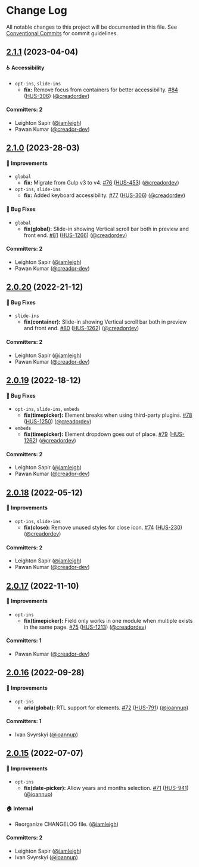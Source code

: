 # Change Log

All notable changes to this project will be documented in this file. See [Conventional Commits](https://conventionalcommits.org/) for commit guidelines.

## [2.1.1](https://github.com/wpmudev/hustle-ui/compare/v2.1.0...v2.1.1) (2023-04-04)

#### ♿️ Accessibility
- `opt-ins`, `slide-ins`
  - **fix:** Remove focus from containers for better accessibility. [#84](https://github.com/wpmudev/hustle-ui/pull/84) ([HUS-306](https://incsub.atlassian.net/browse/HUS-306)) ([@creadordev](https://github.com/creadordev))

#### Committers: 2
- Leighton Sapir ([@iamleigh](https://github.com/iamleigh))
- Pawan Kumar ([@creador-dev](https://github.com/creador-dev))

## [2.1.0](https://github.com/wpmudev/hustle-ui/compare/v2.0.20...v2.1.0) (2023-28-03)

#### 🚀 Improvements
- `global`
  - **fix:** Migrate from Gulp v3 to v4. [#76](https://github.com/wpmudev/hustle-ui/pull/76) ([HUS-453](https://incsub.atlassian.net/browse/HUS-453)) ([@creadordev](https://github.com/creadordev))
- `opt-ins`, `slide-ins`
  - **fix:** Added keyboard accessibility. [#77](https://github.com/wpmudev/hustle-ui/pull/77) ([HUS-306](https://incsub.atlassian.net/browse/HUS-306)) ([@creadordev](https://github.com/creadordev))

#### 🐛 Bug Fixes
- `global`
  - **fix(global):** Slide-in showing Vertical scroll bar both in preview and front end. [#81](https://github.com/wpmudev/hustle-ui/pull/81) ([HUS-1266](https://incsub.atlassian.net/browse/HUS-1266)) ([@creadordev](https://github.com/creadordev))

#### Committers: 2
- Leighton Sapir ([@iamleigh](https://github.com/iamleigh))
- Pawan Kumar ([@creador-dev](https://github.com/creador-dev))

## [2.0.20](https://github.com/wpmudev/hustle-ui/compare/v2.0.19...v2.0.20) (2022-21-12)

#### 🐛 Bug Fixes
- `slide-ins`
  - **fix(container):** Slide-in showing Vertical scroll bar both in preview and front end. [#80](https://github.com/wpmudev/hustle-ui/pull/80) ([HUS-1262](https://incsub.atlassian.net/browse/HUS-1262)) ([@creadordev](https://github.com/creadordev))

#### Committers: 2
- Leighton Sapir ([@iamleigh](https://github.com/iamleigh))
- Pawan Kumar ([@creador-dev](https://github.com/creador-dev))

## [2.0.19](https://github.com/wpmudev/hustle-ui/compare/v2.0.18...v2.0.19) (2022-18-12)

#### 🐛 Bug Fixes
- `opt-ins`, `slide-ins`, `embeds`
  - **fix(timepicker):** Element breaks when using third-party plugins. [#78](https://github.com/wpmudev/hustle-ui/pull/78) ([HUS-1250](https://incsub.atlassian.net/browse/HUS-1250)) ([@creadordev](https://github.com/creadordev))
- `embeds`
  - **fix(timepicker):** Element dropdown goes out of place. [#79](https://github.com/wpmudev/hustle-ui/pull/79) ([HUS-1262](https://incsub.atlassian.net/browse/HUS-1262)) ([@creadordev](https://github.com/creadordev))

#### Committers: 2
- Leighton Sapir ([@iamleigh](https://github.com/iamleigh))
- Pawan Kumar ([@creador-dev](https://github.com/creador-dev))

## [2.0.18](https://github.com/wpmudev/hustle-ui/compare/v2.0.17...v2.0.18) (2022-05-12)

#### 🚀 Improvements
- `opt-ins`, `slide-ins`
  - **fix(close):** Remove unused styles for close icon. [#74](https://github.com/wpmudev/hustle-ui/pull/74) ([HUS-230](https://incsub.atlassian.net/browse/HUS-230)) ([@creadordev](https://github.com/creadordev))

#### Committers: 2
- Leighton Sapir ([@iamleigh](https://github.com/iamleigh))
- Pawan Kumar ([@creador-dev](https://github.com/creador-dev))

## [2.0.17](https://github.com/wpmudev/hustle-ui/compare/v2.0.16...v2.0.17) (2022-11-10)

#### 🚀 Improvements
- `opt-ins`
  - **fix(timepicker):** Field only works in one module when multiple exists in the same page. [#75](https://github.com/wpmudev/hustle-ui/pull/75) ([HUS-1213](https://incsub.atlassian.net/browse/HUS-1213)) ([@creadordev](https://github.com/creadordev))

#### Committers: 1
- Pawan Kumar ([@creador-dev](https://github.com/creador-dev))

## [2.0.16](https://github.com/wpmudev/hustle-ui/compare/v2.0.15...v2.0.16) (2022-09-28)

#### 🚀 Improvements
- `opt-ins`
  - **aria(global):** RTL support for elements. [#72](https://github.com/wpmudev/hustle-ui/pull/72) ([HUS-791](https://incsub.atlassian.net/browse/HUS-791)) ([@ioannup](https://github.com/ioannup))

#### Committers: 1
- Ivan Svyrskyi ([@ioannup](https://github.com/ioannup))

## [2.0.15](https://github.com/wpmudev/hustle-ui/compare/v2.0.14...v2.0.15) (2022-07-07)

#### 🚀 Improvements
- `opt-ins`
  - **fix(date-picker):** Allow years and months selection. [#71](https://github.com/wpmudev/hustle-ui/pull/71) ([HUS-941](https://incsub.atlassian.net/browse/HUS-941)) ([@ioannup](https://github.com/ioannup))

#### 🏠 Internal
- Reorganize CHANGELOG file. ([@iamleigh](https://github.com/iamleigh))

#### Committers: 2
- Leighton Sapir ([@iamleigh](https://github.com/iamleigh))
- Ivan Svyrskyi ([@ioannup](https://github.com/ioannup))